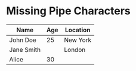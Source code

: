# Missing Pipe Characters

Name       | Age | Location 
---------- | --- | --------
John Doe   | 25  | New York
Jane Smith |     | London   
Alice      | 30  |